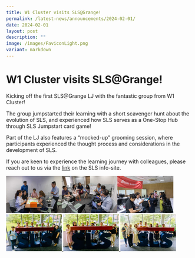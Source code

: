 ```yaml
---
title: W1 Cluster visits SLS@Grange!
permalink: /latest-news/announcements/2024-02-01/
date: 2024-02-01
layout: post
description: ""
image: /images/FaviconLight.png
variant: markdown
---
```

<h1>W1 Cluster visits SLS@Grange!</h1>
<p>Kicking off the first SLS@Grange LJ with the fantastic group from W1 Cluster!</p>
<p>The group jumpstarted their learning with a short scavenger hunt about the evolution of SLS, and experienced how SLS serves as a One-Stop Hub through SLS Jumpstart card game!</p>
<p>Part of the LJ also features a “mocked-up” grooming session, where participants experienced the thought process and considerations in the development of SLS.</p>
<p>If you are keen to experience the learning journey with colleagues, please reach out to us via the <a target="_blank" href="/teachers/sls-events/visit-sls-grange/">link</a> on the SLS info-site.</p>
	
<a href="/images/Resources/JENI4815NY.jpg" target="_blank"><img src="/images/Resources/JENI4815NY.jpg" alt="Visit SLS@Grange;" style="width: 30%; display: inline;"></a><a href="/images/Resources/JENI4808NY.jpg" target="_blank"><img src="/images/Resources/JENI4808NY.jpg" alt="Visit SLS@Grange" style="width: 30%; display: inline;"></a><a href="/images/Resources/JENI4794NY.jpg" target="_blank"><img src="/images/Resources/JENI4794NY.jpg" alt="Visit SLS@Grange" style="width: 30%; display: inline;"></a><a href="/images/Resources/f2690b.jpg" target="_blank"><img src="/images/Resources/f2690b.jpg" style="width: 30%; display: inline;"></a><a href="/images/Resources/fe5bfe.jpg" target="_blank">
<img src="/images/Resources/fe5bfe.jpg" style="width: 30%; display: inline;"></a><a href="/images/Resources/f68791.jpg" target="_blank">
<img src="/images/Resources/f68791.jpg" style="width: 30%; display: inline;"></a>
